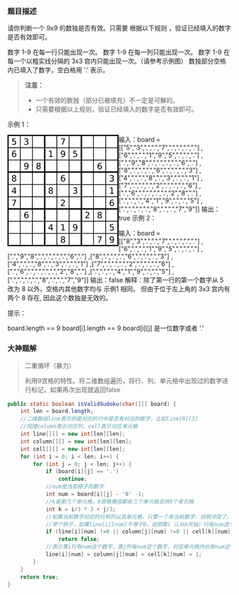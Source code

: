 ### 题目描述

请你判断一个 9x9 的数独是否有效。只需要 根据以下规则 ，验证已经填入的数字是否有效即可。

数字 1-9 在每一行只能出现一次。
数字 1-9 在每一列只能出现一次。
数字 1-9 在每一个以粗实线分隔的 3x3 宫内只能出现一次。（请参考示例图）
数独部分空格内已填入了数字，空白格用 '.' 表示。

>**注意：**
>
>- 一个有效的数独（部分已被填充）不一定是可解的。
>- 只需要根据以上规则，验证已经填入的数字是否有效即可。

示例 1：

<img src="..\..\img\250px-sudoku-by-l2g-20050714svg.png" alt="250px-sudoku-by-l2g-20050714svg" style="float:left;" />

输入：board = 
[["5","3",".",".","7",".",".",".","."]
,["6",".",".","1","9","5",".",".","."]
,[".","9","8",".",".",".",".","6","."]
,["8",".",".",".","6",".",".",".","3"]
,["4",".",".","8",".","3",".",".","1"]
,["7",".",".",".","2",".",".",".","6"]
,[".","6",".",".",".",".","2","8","."]
,[".",".",".","4","1","9",".",".","5"]
,[".",".",".",".","8",".",".","7","9"]]
输出：true
示例 2：

输入：board = 
[["8","3",".",".","7",".",".",".","."]
,["6",".",".","1","9","5",".",".","."]
,[".","9","8",".",".",".",".","6","."]
,["8",".",".",".","6",".",".",".","3"]
,["4",".",".","8",".","3",".",".","1"]
,["7",".",".",".","2",".",".",".","6"]
,[".","6",".",".",".",".","2","8","."]
,[".",".",".","4","1","9",".",".","5"]
,[".",".",".",".","8",".",".","7","9"]]
输出：false
解释：除了第一行的第一个数字从 5 改为 8 以外，空格内其他数字均与 示例1 相同。 但由于位于左上角的 3x3 宫内有两个 8 存在, 因此这个数独是无效的。


提示：

board.length == 9
board[i].length == 9
board[i][j] 是一位数字或者 '.'



### 大神题解

> 二重循环（暴力）
>
> 利用9宫格的特性。将二维数组遍历，将行、列、单元格中出现过的数字进行标记，如果再次出现就返回false

~~~ java
public static boolean isValidSudoku(char[][] board) {
    int len = board.length;
    //二维数组line表示的是对应的行中是否有对应的数字，比如line[0][3]
    //同理column表示对应列，cell表示对应单元格
    int line[][] = new int[len][len];
    int column[][] = new int[len][len];
    int cell[][] = new int[len][len];
    for (int i = 0; i < len; i++) {
        for (int j = 0; j < len; j++) {
            if (board[i][j] == '.')
                continue;
            //num是当前格子的数字
            int num = board[i][j] - '0' -1;
            //k是第几个单元格，9宫格横竖都有三个单元格总共9个单元格
            int k = i/3 * 3 + j/3;
            //如果当前数字对应的行和列以及单元格，只要一个有当前数字，说明冲突了，直接返回false。
            //举个例子，如果line[i][num]不等于0，说明第i（i从0开始）行有num这个数字。
            if (line[i][num] !=0 || column[j][num] !=0 || cell[k][num] !=0)
                return false;
            //表示第i行有num这个数字，第j列有num这个数字，对应单元格内也有num这个数字，随后将其标记一下
            line[i][num] = column[j][num] = cell[k][num] = 1;
        }
    }
    return true;
}
~~~



